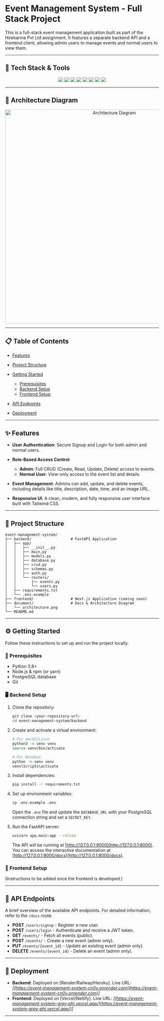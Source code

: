 # Event Management System - Full Stack Project

This is a full-stack event management application built as part of the Hirekarma Pvt Ltd assignment. It features a separate backend API and a frontend client, allowing admin users to manage events and normal users to view them.

---

## 🚀 Tech Stack & Tools

<p align="center">
  <img src="https://img.shields.io/badge/Python-3776AB?style=for-the-badge&logo=python&logoColor=white" />
  <img src="https://img.shields.io/badge/FastAPI-009688?style=for-the-badge&logo=fastapi&logoColor=white" />
  <img src="https://img.shields.io/badge/Next.js-000000?style=for-the-badge&logo=nextdotjs&logoColor=white" />
  <img src="https://img.shields.io/badge/React-61DAFB?style=for-the-badge&logo=react&logoColor=black" />
  <img src="https://img.shields.io/badge/Tailwind_CSS-38B2AC?style=for-the-badge&logo=tailwind-css&logoColor=white" />
  <img src="https://img.shields.io/badge/PostgreSQL-336791?style=for-the-badge&logo=postgresql&logoColor=white" />
  <img src="https://img.shields.io/badge/JWT-000000?style=for-the-badge&logo=jsonwebtokens&logoColor=white" />
  <img src="https://img.shields.io/badge/GitHub-181717?style=for-the-badge&logo=github&logoColor=white" />
</p>

---

## 📐 Architecture Diagram

<p align="center">
  <img src="./document/architecture.png" alt="Architecture Diagram" width="700" />
</p>

---

## 📋 Table of Contents

* [Features](#features)
* [Project Structure](#project-structure)
* [Getting Started](#getting-started)

  * [Prerequisites](#prerequisites)
  * [Backend Setup](#backend-setup)
  * [Frontend Setup](#frontend-setup)
* [API Endpoints](#api-endpoints)
* [Deployment](#deployment)

---

## ✨ Features

* **User Authentication**: Secure Signup and Login for both admin and normal users.
* **Role-Based Access Control**:

  * **Admin**: Full CRUD (Create, Read, Update, Delete) access to events.
  * **Normal User**: View-only access to the event list and details.
* **Event Management**: Admins can add, update, and delete events, including details like title, description, date, time, and an image URL.
* **Responsive UI**: A clean, modern, and fully responsive user interface built with Tailwind CSS.

---

## 📂 Project Structure

```
event-management-system/
├── backend/                  # FastAPI Application
│   ├── app/
│   │   ├── __init__.py
│   │   ├── main.py
│   │   ├── models.py
│   │   ├── database.py
│   │   ├── crud.py
│   │   ├── schemas.py
│   │   ├── auth.py
│   │   └── routers/
│   │       ├── events.py
│   │       └── users.py
│   ├── requirements.txt
│   └── .env.example
├── frontend/                 # Next.js Application (coming soon)
├── document/                 # Docs & Architecture Diagram
│   └── architecture.png
└── README.md
```

---

## ⚙️ Getting Started

Follow these instructions to set up and run the project locally.

### 🔑 Prerequisites

* Python 3.8+
* Node.js & npm (or yarn)
* PostgreSQL database
* Git

### 🖥 Backend Setup

1. Clone the repository:

   ```bash
   git clone <your-repository-url>
   cd event-management-system/backend
   ```

2. Create and activate a virtual environment:

   ```bash
   # For macOS/Linux
   python3 -m venv venv
   source venv/bin/activate

   # For Windows
   python -m venv venv
   venv\Scripts\activate
   ```

3. Install dependencies:

   ```bash
   pip install -r requirements.txt
   ```

4. Set up environment variables:

   ```bash
   cp .env.example .env
   ```

   Open the `.env` file and update the `DATABASE_URL` with your PostgreSQL connection string and set a `SECRET_KEY`.

5. Run the FastAPI server:

   ```bash
   uvicorn app.main:app --reload
   ```

   The API will be running at [http://127.0.0.1:8000](http://127.0.0.1:8000). You can access the interactive documentation at [http://127.0.0.1:8000/docs](http://127.0.0.1:8000/docs).

### 🎨 Frontend Setup

(Instructions to be added once the frontend is developed.)

---

## 📡 API Endpoints

A brief overview of the available API endpoints. For detailed information, refer to the `/docs` route.

* **POST** `/users/signup` - Register a new user.
* **POST** `/users/login` - Authenticate and receive a JWT token.
* **GET** `/events/` - Fetch all events (public).
* **POST** `/events/` - Create a new event (admin only).
* **PUT** `/events/{event_id}` - Update an existing event (admin only).
* **DELETE** `/events/{event_id}` - Delete an event (admin only).

---

## 🚀 Deployment

* **Backend**: Deployed on \[Render/Railway/Heroku]. Live URL: *\[[https://event-management-system-cn0v.onrender.com](https://event-management-system-cn0v.onrender.com)]*
* **Frontend**: Deployed on \[Vercel/Netlify]. Live URL: *\[[https://event-management-system-gray-phi.vercel.app/](https://event-management-system-gray-phi.vercel.app/)]*

---

